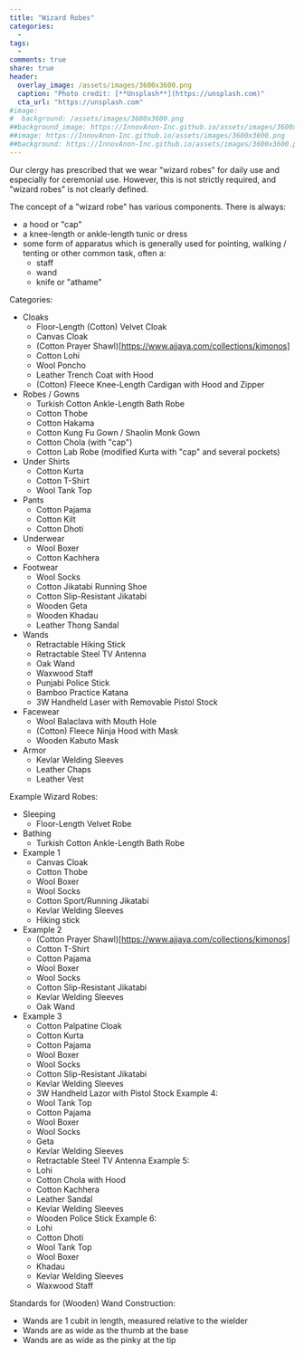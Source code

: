 ```yaml
---
title: "Wizard Robes"
categories:
  - 
tags:
  - 
comments: true
share: true
header:
  overlay_image: /assets/images/3600x3600.png
  caption: "Photo credit: [**Unsplash**](https://unsplash.com)"
  cta_url: "https://unsplash.com"
#image:
#  background: /assets/images/3600x3600.png
##background_image: https://InnovAnon-Inc.github.io/assets/images/3600x3600.png
##image: https://InnovAnon-Inc.github.io/assets/images/3600x3600.png
##background: https://InnovAnon-Inc.github.io/assets/images/3600x3600.png
---
```


Our clergy has prescribed that we wear "wizard robes"
for daily use and especially for ceremonial use.
However, this is not strictly required,
and "wizard robes" is not clearly defined.

The concept of a "wizard robe" has various components.  There is always:
- a hood or "cap"
- a knee-length or ankle-length tunic or dress
- some form of apparatus which is generally used for pointing, walking / tenting or other common task, often a:
  - staff
  - wand
  - knife or "athame"

Categories:
- Cloaks
  - Floor-Length (Cotton) Velvet Cloak
  - Canvas Cloak
  - (Cotton Prayer Shawl)[https://www.ajjaya.com/collections/kimonos]
  - Cotton Lohi
  - Wool Poncho
  - Leather Trench Coat with Hood
  - (Cotton) Fleece Knee-Length Cardigan with Hood and Zipper
- Robes / Gowns
  - Turkish Cotton Ankle-Length Bath Robe
  - Cotton Thobe
  - Cotton Hakama
  - Cotton Kung Fu Gown / Shaolin Monk Gown
  - Cotton Chola (with "cap")
  - Cotton Lab Robe (modified Kurta with "cap" and several pockets)
- Under Shirts
  - Cotton Kurta
  - Cotton T-Shirt
  - Wool Tank Top
- Pants
  - Cotton Pajama
  - Cotton Kilt
  - Cotton Dhoti
- Underwear
  - Wool Boxer
  - Cotton Kachhera
- Footwear
  - Wool Socks
  - Cotton Jikatabi Running Shoe
  - Cotton Slip-Resistant Jikatabi
  - Wooden Geta
  - Wooden Khadau
  - Leather Thong Sandal
- Wands
  - Retractable Hiking Stick
  - Retractable Steel TV Antenna
  - Oak Wand
  - Waxwood Staff
  - Punjabi Police Stick
  - Bamboo Practice Katana
  - 3W Handheld Laser with Removable Pistol Stock
- Facewear
  - Wool Balaclava with Mouth Hole
  - (Cotton) Fleece Ninja Hood with Mask
  - Wooden Kabuto Mask
- Armor
  - Kevlar Welding Sleeves
  - Leather Chaps
  - Leather Vest

Example Wizard Robes:
- Sleeping
  - Floor-Length Velvet Robe
- Bathing
  - Turkish Cotton Ankle-Length Bath Robe
- Example 1
  - Canvas Cloak
  - Cotton Thobe
  - Wool Boxer
  - Wool Socks
  - Cotton Sport/Running Jikatabi
  - Kevlar Welding Sleeves
  - Hiking stick
- Example 2
  - (Cotton Prayer Shawl)[https://www.ajjaya.com/collections/kimonos]
  - Cotton T-Shirt
  - Cotton Pajama
  - Wool Boxer
  - Wool Socks
  - Cotton Slip-Resistant Jikatabi
  - Kevlar Welding Sleeves
  - Oak Wand
- Example 3
  - Cotton Palpatine Cloak
  - Cotton Kurta
  - Cotton Pajama
  - Wool Boxer
  - Wool Socks
  - Cotton Slip-Resistant Jikatabi
  - Kevlar Welding Sleeves
  - 3W Handheld Lazor with Pistol Stock
Example 4:
  - Wool Tank Top
  - Cotton Pajama
  - Wool Boxer
  - Wool Socks
  - Geta
  - Kevlar Welding Sleeves
  - Retractable Steel TV Antenna
Example 5:
  - Lohi
  - Cotton Chola with Hood
  - Cotton Kachhera
  - Leather Sandal
  - Kevlar Welding Sleeves
  - Wooden Police Stick
Example 6:
  - Lohi
  - Cotton Dhoti
  - Wool Tank Top
  - Wool Boxer
  - Khadau
  - Kevlar Welding Sleeves
  - Waxwood Staff

Standards for (Wooden) Wand Construction:
- Wands are 1 cubit in length, measured relative to the wielder
- Wands are as wide as the thumb at the base
- Wands are as wide as the pinky at the tip
